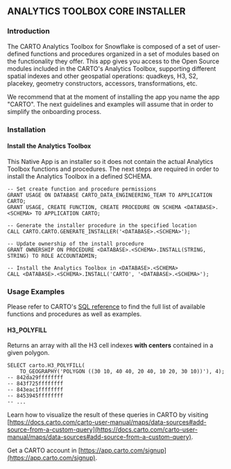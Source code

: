 ## ANALYTICS TOOLBOX CORE INSTALLER

### Introduction

The CARTO Analytics Toolbox for Snowflake is composed of a set of user-defined functions and procedures organized in a set of modules based on the functionality they offer. This app gives you access to the Open Source modules included in the CARTO's Analytics Toolbox, supporting different spatial indexes and other geospatial operations: quadkeys, H3, S2, placekey, geometry constructors, accessors, transformations, etc.

We recommend that at the moment of installing the app you name the app "CARTO". The next guidelines and examples will assume that in order to simplify the onboarding process.

### Installation

#### Install the Analytics Toolbox

This Native App is an installer so it does not contain the actual Analytics Toolbox functions and procedures. The next steps are required in order to install the Analytics Toolbox in a defined SCHEMA.

```
-- Set create function and procedure permissions
GRANT USAGE ON DATABASE CARTO_DATA_ENGINEERING_TEAM TO APPLICATION CARTO;
GRANT USAGE, CREATE FUNCTION, CREATE PROCEDURE ON SCHEMA <DATABASE>.<SCHEMA> TO APPLICATION CARTO;

-- Generate the installer procedure in the specified location
CALL CARTO.CARTO.GENERATE_INSTALLER('<DATABASE>.<SCHEMA>');

-- Update ownership of the install procedure
GRANT OWNERSHIP ON PROCEDURE <DATABASE>.<SCHEMA>.INSTALL(STRING, STRING) TO ROLE ACCOUNTADMIN;

-- Install the Analytics Toolbox in <DATABASE>.<SCHEMA>
CALL <DATABASE>.<SCHEMA>.INSTALL('CARTO', '<DATABASE>.<SCHEMA>');
```

### Usage Examples

Please refer to CARTO's [SQL reference](https://docs.carto.com/data-and-analysis/analytics-toolbox-for-snowflake/sql-reference) to find the full list of available functions and procedures as well as examples.

#### H3_POLYFILL

Returns an array with all the H3 cell indexes **with centers** contained in a given polygon.

```
SELECT carto.H3_POLYFILL(
    TO_GEOGRAPHY('POLYGON ((30 10, 40 40, 20 40, 10 20, 30 10))'), 4);
-- 842da29ffffffff
-- 843f725ffffffff
-- 843eac1ffffffff
-- 8453945ffffffff
-- ...
```

Learn how to visualize the result of these queries in CARTO by visiting [https://docs.carto.com/carto-user-manual/maps/data-sources#add-source-from-a-custom-query](https://docs.carto.com/carto-user-manual/maps/data-sources#add-source-from-a-custom-query).

Get a CARTO account in [https://app.carto.com/signup](https://app.carto.com/signup).